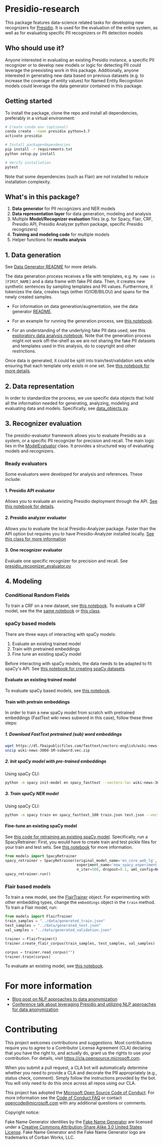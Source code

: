 # Presidio-research
This package features data-science related tasks for developing new recognizers for [Presidio](https://github.com/microsoft/presidio). 
It is used for the evaluation of the entire system, as well as for evaluating specific PII recognizers or PII detection models

## Who should use it?
Anyone interested in evaluating an existing Presidio instance, a specific PII recognizer or to develop new models or logic for detecting PII could leverage the preexisting work in this package.
Additionally, anyone interested in generating new data based on previous datasets (e.g. to increase the coverage of entity values) for Named Entity Recognition models could leverage the data generator contained in this package.

## Getting started
To install the package, clone the repo and install all dependencies, preferably in a virtual environment:

``` sh
# Create conda env (optional)
conda create --name presidio python=3.7
activate presidio

# Install package+dependencies
pip install -r requirements.txt
python setup.py install

# Verify installation
pytest
```
Note that some dependencies (such as Flair) are not installed to reduce installation complexity.


## What's in this package?

1. **Data generator** for PII recognizers and NER models
2. **Data representation layer** for data generation, modeling and analysis
3. Multiple **Model/Recognizer evaluation** files (e.g. for Spacy, Flair, CRF, Presidio API, Presidio Analyzer python package, specific Presidio recognizers)
4. **Training and modeling code** for multiple models
4. Helper functions for **results analysis**



## 1. Data generation
See [Data Generator README](/presidio_evaluator/data_generator/README.md) for more details.

The data generation process receives a file with templates, e.g. `My name is [FIRST_NAME]` and a data frame with fake PII data. 
Then, it creates new synthetic sentences by sampling templates and PII values. Furthermore, it tokenizes the data, creates tags (either IO/IOB/BILOU) and spans for the newly created samples.

- For information on data generation/augmentation, see the data generator [README](presidio_evaluator/data_generator/README.md).

- For an example for running the generation process, see [this notebook](notebooks/Generate%20data.ipynb). 

- For an understanding of the underlying fake PII data used, see this [exploratory data analysis notebook](notebooks/PII%20EDA.ipynb).
Note that the generation process might not work off-the-shelf as we are not sharing the fake PII datasets and templates used in this analysis, do to copyright and other restrictions.

Once data is generated, it could be split into train/test/validation sets while ensuring that each template only exists in one set. See [this notebook for more details](notebooks/Split%20by%20pattern%20%23.ipynb).

## 2. Data representation

In order to standardize the process, we use specific data objects that hold all the information needed for generating, analyzing, modeling and evaluating data and models. Specifically, see [data_objects.py](presidio_evaluator/data_objects.py).

## 3. Recognizer evaluation
The presidio-evaluator framework allows you to evaluate Presidio as a system, or a specific PII recognizer for precision and recall.
The main logic lies in the [ModelEvaluator](presidio_evaluator/model_evaluator.py) class. It provides a structured way of evaluating models and recognizers.


### Ready evaluators
Some evaluators were developed for analysis and references. These include:

#### 1. Presidio API evaluator

Allows you to evaluate an existing Presidio deployment through the API. [See this notebook for details](notebooks/Evaluate%20Presidio-API.ipynb).

#### 2. Presidio analyzer evaluator
Allows you to evaluate the local Presidio-Analyzer package. Faster than the API option but requires you to have Presidio-Analyzer installed locally. [See this class for more information](presidio_evaluator/presidio_analyzer.py)

#### 3. One recognizer evaluator
Evaluate one specific recognizer for precision and recall. See [presidio_recognizer_evaluator.py](presidio_evaluator/presidio_recognizer_evaluator.py)


## 4. Modeling

### Conditional Random Fields
To train a CRF on a new dataset, see [this notebook](notebooks/models/CRF.ipynb).
To evaluate a CRF model, see the the [same notebook](notebooks/models/CRF.ipynb) or [this class](presidio_evaluator/crf_evaluator.py).

### spaCy based models
There are three ways of interacting with spaCy models: 
1. Evaluate an existing trained model
2. Train with pretrained embeddings
3. Fine tune an existing spaCy model

Before interacting with spaCy models, the data needs to be adapted to fit spaCy's API. 
See [this notebook for creating spaCy datasets](notebooks/models/Create%20datasets%20for%20Spacy%20training.ipynb).

#### Evaluate an existing trained model
To evaluate spaCy based models, see [this notebook](notebooks/models/Evaluate%20spacy%20models.ipynb).

#### Train with pretrain embeddings
In order to train a new spaCy model from scratch with pretrained embeddings (FastText wiki news subword in this case), follow these three steps:

##### 1. Download FastText pretrained (sub) word embeddings
``` sh
wget https://dl.fbaipublicfiles.com/fasttext/vectors-english/wiki-news-300d-1M-subword.vec.zip
unzip wiki-news-300d-1M-subword.vec.zip
```

##### 2. Init spaCy model with pre-trained embeddings
Using spaCy CLI:
``` sh
python -m spacy init-model en spacy_fasttext --vectors-loc wiki-news-300d-1M-subword.vec
```

##### 3. Train spaCy NER model
Using spaCy CLI:
``` sh
python -m spacy train en spacy_fasttext_100 train.json test.json --vectors spacy_fasttext --pipeline ner -n 100
```

#### Fine-tune an existing spaCy model
See [this code for retraining an existing spaCy model](models/spacy_retrain.py). Specifically, run a SpacyRetrainer:
First, you would have to create train and test pickle files for your train and test sets. See [this notebook](notebooks/models/Create%20datasets%20for%20Spacy%20training.ipynb) for more information.

```python
from models import SpacyRetrainer
spacy_retrainer = SpacyRetrainer(original_model_name='en_core_web_lg',
                                 experiment_name='new_spacy_experiment',
                                 n_iter=500, dropout=0.1, aml_config=None)
spacy_retrainer.run()
```

### Flair based models
To train a new model, see the [FlairTrainer](presidio_evaluator/models/flair_train.py) object. 
For experimenting with other embedding types, change the `embeddings` object in the `train` method.
To train a Flair model, run:

```python
from models import FlairTrainer
train_samples = "../data/generated_train.json"
test_samples = "../data/generated_test.json"
val_samples = "../data/generated_validation.json"

trainer = FlairTrainer()
trainer.create_flair_corpus(train_samples, test_samples, val_samples)

corpus = trainer.read_corpus("")
trainer.train(corpus)
```

To evaluate an existing model, see [this notebook](notebooks/models/Evaluate%20flair%20models.ipynb).

# For more information
- [Blog post on NLP approaches to data anonymization](https://towardsdatascience.com/nlp-approaches-to-data-anonymization-1fb5bde6b929)
- [Conference talk about leveraging Presidio and utilizing NLP approaches for data anonymization](https://youtu.be/Tl773LANRwY)

# Contributing

This project welcomes contributions and suggestions.  Most contributions require you to agree to a
Contributor License Agreement (CLA) declaring that you have the right to, and actually do, grant us
the rights to use your contribution. For details, visit https://cla.opensource.microsoft.com.

When you submit a pull request, a CLA bot will automatically determine whether you need to provide
a CLA and decorate the PR appropriately (e.g., status check, comment). Simply follow the instructions
provided by the bot. You will only need to do this once across all repos using our CLA.

This project has adopted the [Microsoft Open Source Code of Conduct](https://opensource.microsoft.com/codeofconduct/).
For more information see the [Code of Conduct FAQ](https://opensource.microsoft.com/codeofconduct/faq/) or
contact [opencode@microsoft.com](mailto:opencode@microsoft.com) with any additional questions or comments.

Copyright notice:

Fake Name Generator identities by the [Fake Name Generator](https://www.fakenamegenerator.com/)
are licensed under a [Creative Commons Attribution-Share Alike 3.0 United States License](http://creativecommons.org/licenses/by-sa/3.0/us/). Fake Name Generator and the Fake Name Generator logo are trademarks of Corban Works, LLC.
